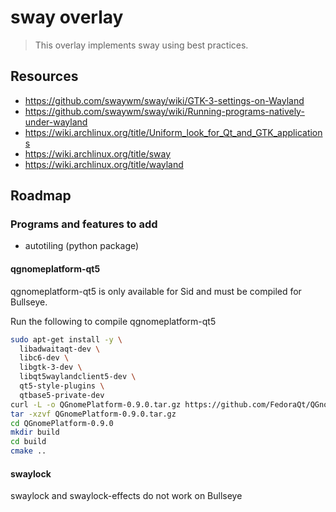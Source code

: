 # sway overlay

> This overlay implements sway using best practices.

## Resources

- https://github.com/swaywm/sway/wiki/GTK-3-settings-on-Wayland
- https://github.com/swaywm/sway/wiki/Running-programs-natively-under-wayland
- https://wiki.archlinux.org/title/Uniform_look_for_Qt_and_GTK_applications
- https://wiki.archlinux.org/title/sway
- https://wiki.archlinux.org/title/wayland

## Roadmap

### Programs and features to add

- autotiling (python package)

#### qgnomeplatform-qt5

qgnomeplatform-qt5 is only available for Sid and must be compiled for Bullseye.

Run the following to compile qgnomeplatform-qt5

```sh
sudo apt-get install -y \
  libadwaitaqt-dev \
  libc6-dev \
  libgtk-3-dev \
  libqt5waylandclient5-dev \
  qt5-style-plugins \
  qtbase5-private-dev
curl -L -o QGnomePlatform-0.9.0.tar.gz https://github.com/FedoraQt/QGnomePlatform/archive/refs/tags/0.9.0.tar.gz
tar -xzvf QGnomePlatform-0.9.0.tar.gz
cd QGnomePlatform-0.9.0
mkdir build
cd build
cmake ..
```

#### swaylock

swaylock and swaylock-effects do not work on Bullseye

